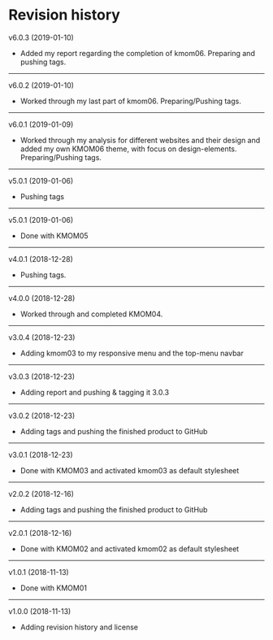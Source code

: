 Revision history
========================
v6.0.3 (2019-01-10)
* Added my report regarding the completion of kmom06. Preparing and pushing tags.


--------------------------
v6.0.2 (2019-01-10)
* Worked through my last part of kmom06. Preparing/Pushing tags.


--------------------------
v6.0.1 (2019-01-09)
* Worked through my analysis for different websites and their design and added my own KMOM06 theme, with focus on design-elements. Preparing/Pushing tags.


--------------------------
v5.0.1 (2019-01-06)
* Pushing tags


--------------------------
v5.0.1 (2019-01-06)
* Done with KMOM05


--------------------------
v4.0.1 (2018-12-28)
* Pushing tags.


--------------------------
v4.0.0 (2018-12-28)
* Worked through and completed KMOM04.


--------------------------
v3.0.4 (2018-12-23)
* Adding kmom03 to my responsive menu and the top-menu navbar


--------------------------
v3.0.3 (2018-12-23)
* Adding report and pushing & tagging it 3.0.3

--------------------------
v3.0.2 (2018-12-23)
* Adding tags and pushing the finished product to GitHub

--------------------------
v3.0.1 (2018-12-23)
* Done with KMOM03 and activated kmom03 as default stylesheet

--------------------------

v2.0.2 (2018-12-16)
* Adding tags and pushing the finished product to GitHub

-------------------------

v2.0.1 (2018-12-16)
* Done with KMOM02 and activated kmom02 as default stylesheet

--------------------------
v1.0.1 (2018-11-13)
* Done with KMOM01

--------------------------
v1.0.0 (2018-11-13)
* Adding revision history and license
